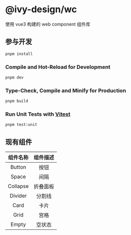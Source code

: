 # @ivy-design/wc

使用 vue3 构建的 web component 组件库

## 参与开发

```sh
pnpm install
```

### Compile and Hot-Reload for Development

```sh
pnpm dev
```

### Type-Check, Compile and Minify for Production

```sh
pnpm build
```

### Run Unit Tests with [Vitest](https://vitest.dev/)

```sh
pnpm test:unit
```

## 现有组件

|   组件名称   | 组件描述 |
|:--------:|:----:|
|  Button  |  按钮  |
|  Space   |  间隔  |
| Collapse | 折叠面板 |
| Divider  | 分割线  |
|   Card   |  卡片  |
|   Grid   |  宫格  |
|  Empty   | 空状态  |
